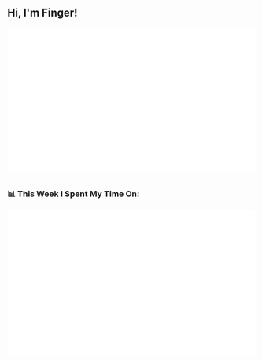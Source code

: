 <h2> Hi, I'm Finger!</h2>

<img align="right" src="https://raw.githubusercontent.com/spianmo/github-stats/master/generated/overview.svg#gh-light-mode-only">

<!-- <img align="right" height="160em" src="https://github-readme-stats-eight-theta.vercel.app/api/top-langs/?username=spianmo&layout=compact&langs_count=8&theme=algolia"/>	 -->
	
```go
package main

type Me struct {
	Name   string
	Job    string
	Code   string
	Skills string
}

func main() {
	me := &Me{
		Name:   "Finger",
		Job:    "Client-side Engineer",
		Code:   "Java, Kotlin, C#, Rust and C++ and Others",
		Skills: "Android, Security, Cross-platform client, NLP, CV, ASR ^o^",
	}
	_ = me
}
```


<h3>📊 This Week I Spent My Time On:</h3>
<img align='right' src="https://raw.githubusercontent.com/spianmo/github-stats/master/generated/languages.svg#gh-light-mode-only">

<!--START_SECTION:waka-->

```txt
Kotlin             1 hr 46 mins    █████▓░░░░░░░░░░░░░░░░░░░   22.51 %
SQL                1 hr 15 mins    ████░░░░░░░░░░░░░░░░░░░░░   15.89 %
TypeScript         1 hr 3 mins     ███▒░░░░░░░░░░░░░░░░░░░░░   13.37 %
JSON               47 mins         ██▓░░░░░░░░░░░░░░░░░░░░░░   10.07 %
Dart               41 mins         ██▒░░░░░░░░░░░░░░░░░░░░░░   08.73 %
```

<!--END_SECTION:waka-->
